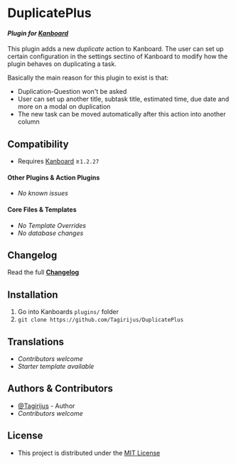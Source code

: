 # DuplicatePlus

#### _Plugin for [Kanboard](https://github.com/fguillot/kanboard "Kanboard - Kanban Project Management Software")_

This plugin adds a new _duplicate_ action to Kanboard. The user can set up certain configuration in the settings sectino of Kanboard to modify how the plugin behaves on duplicating a task.

Basically the main reason for this plugin to exist is that:

- Duplication-Question won't be asked
- User can set up another title, subtask title, estimated time, due date and more on a modal on duplication
- The new task can be moved automatically after this action into another column


Compatibility
-------------

- Requires [Kanboard](https://github.com/fguillot/kanboard "Kanboard - Kanban Project Management Software") ≥`1.2.27`

#### Other Plugins & Action Plugins
- _No known issues_
#### Core Files & Templates
- _No Template Overrides_
- _No database changes_


Changelog
---------

Read the full [**Changelog**](../master/changelog.md "See changes")
 

Installation
------------

1. Go into Kanboards `plugins/` folder
2. `git clone https://github.com/Tagirijus/DuplicatePlus`


Translations
------------

- _Contributors welcome_
- _Starter template available_

Authors & Contributors
----------------------

- [@Tagirijus](https://github.com/Tagirijus) - Author
- _Contributors welcome_


License
-------
- This project is distributed under the [MIT License](../master/LICENSE "Read The MIT license")
